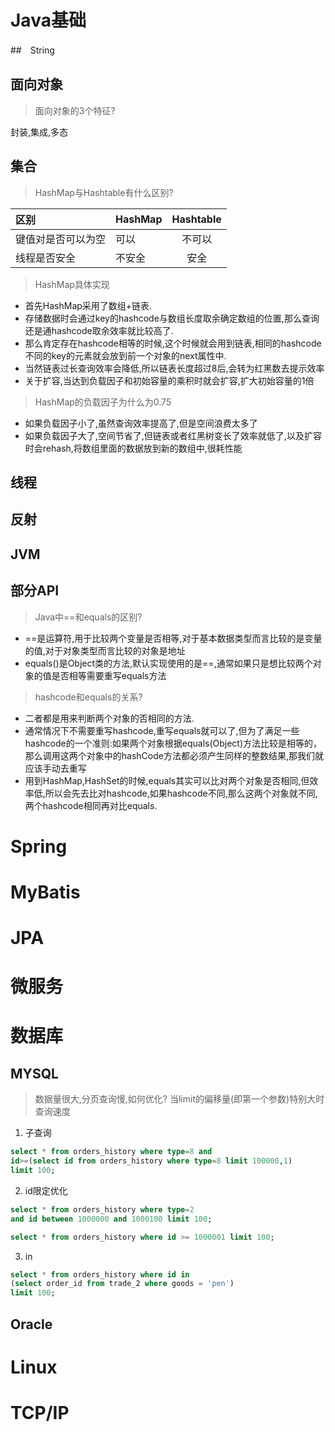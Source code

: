#  Java基础

##　String

## 面向对象

> 面向对象的3个特征?

封装,集成,多态

## 集合

> HashMap与Hashtable有什么区别?

| 区别               | HashMap | Hashtable |
| :----------------- | ------- | :-------: |
| 键值对是否可以为空 | 可以    |  不可以   |
| 线程是否安全       | 不安全  |   安全    |

> HashMap具体实现

- 首先HashMap采用了数组+链表.
- 存储数据时会通过key的hashcode与数组长度取余确定数组的位置,那么查询还是通hashcode取余效率就比较高了.
- 那么肯定存在hashcode相等的时候,这个时候就会用到链表,相同的hashcode不同的key的元素就会放到前一个对象的next属性中.
- 当然链表过长查询效率会降低,所以链表长度超过8后,会转为红黑数去提示效率
- 关于扩容,当达到负载因子和初始容量的乘积时就会扩容,扩大初始容量的1倍

> HashMap的负载因子为什么为0.75

- 如果负载因子小了,虽然查询效率提高了,但是空间浪费太多了
- 如果负载因子大了,空间节省了,但链表或者红黑树变长了效率就低了,以及扩容时会rehash,将数组里面的数据放到新的数组中,很耗性能

## 线程

## 反射

##  JVM

## 部分API

> Java中==和equals的区别?

- ==是运算符,用于比较两个变量是否相等,对于基本数据类型而言比较的是变量的值,对于对象类型而言比较的对象是地址
- equals()是Object类的方法,默认实现使用的是==,通常如果只是想比较两个对象的值是否相等需要重写equals方法

> hashcode和equals的关系?

- 二者都是用来判断两个对象的否相同的方法.
- 通常情况下不需要重写hashcode,重写equals就可以了,但为了满足一些hashcode的一个准则:如果两个对象根据equals(Object)方法比较是相等的，那么调用这两个对象中的hashCode方法都必须产生同样的整数结果,那我们就应该手动去重写
- 用到HashMap,HashSet的时候,equals其实可以比对两个对象是否相同,但效率低,所以会先去比对hashcode,如果hashcode不同,那么这两个对象就不同,两个hashcode相同再对比equals.



# Spring

# MyBatis

# JPA

# 微服务

# 数据库
## MYSQL
>数据量很大,分页查询慢,如何优化?
当limit的偏移量(即第一个参数)特别大时查询速度 
1. 子查询
```sql
select * from orders_history where type=8 and
id>=(select id from orders_history where type=8 limit 100000,1)
limit 100;
```
2. id限定优化
```sql
select * from orders_history where type=2
and id between 1000000 and 1000100 limit 100;
```
```sql
select * from orders_history where id >= 1000001 limit 100;
```
3. in
```sql
select * from orders_history where id in
(select order_id from trade_2 where goods = 'pen')
limit 100;
```
## Oracle

# Linux

# TCP/IP


